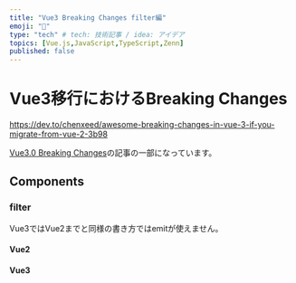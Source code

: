 ```yaml
---
title: "Vue3 Breaking Changes filter編"
emoji: "🚀"
type: "tech" # tech: 技術記事 / idea: アイデア
topics: [Vue.js,JavaScript,TypeScript,Zenn]
published: false
---
```

# Vue3移行におけるBreaking Changes
https://dev.to/chenxeed/awesome-breaking-changes-in-vue-3-if-you-migrate-from-vue-2-3b98

[Vue3.0 Breaking Changes](https://zenn.dev/watsuyo_2/articles/3df1765fffbb54c09a0e)の記事の一部になっています。
## Components
### filter

Vue3ではVue2までと同様の書き方ではemitが使えません。

#### Vue2

#### Vue3
